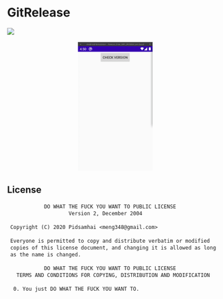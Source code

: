 # GitRelease
[![](https://jitpack.io/v/Pidsamhai/GitRelease.svg)](https://jitpack.io/#Pidsamhai/GitRelease)

<p align="center">
<img src="./art/vdo.gif" height="300" />
</p>


## License
```
            DO WHAT THE FUCK YOU WANT TO PUBLIC LICENSE
                    Version 2, December 2004

 Copyright (C) 2020 Pidsamhai <meng348@gmail.com>

 Everyone is permitted to copy and distribute verbatim or modified
 copies of this license document, and changing it is allowed as long
 as the name is changed.

            DO WHAT THE FUCK YOU WANT TO PUBLIC LICENSE
   TERMS AND CONDITIONS FOR COPYING, DISTRIBUTION AND MODIFICATION

  0. You just DO WHAT THE FUCK YOU WANT TO.
```
